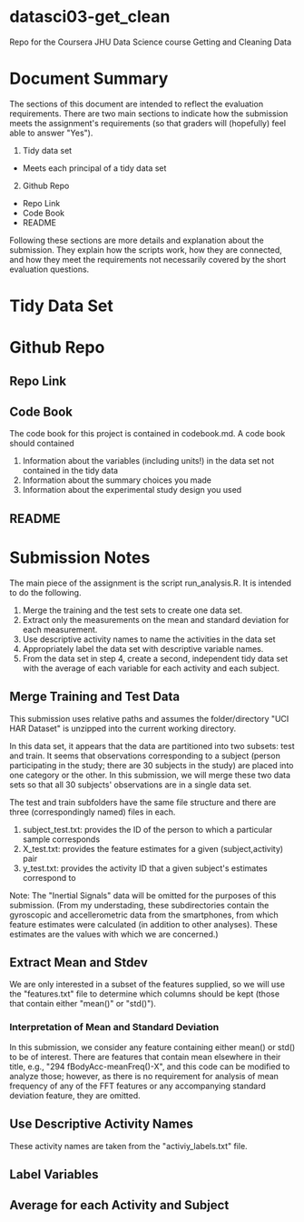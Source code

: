 # datasci03-get_clean
Repo for the Coursera JHU Data Science course Getting and Cleaning Data

# Document Summary
The sections of this document are intended to reflect the evaluation requirements.  There are two main sections to indicate how the submission meets the assignment's requirements (so that graders will (hopefully) feel able to answer "Yes").

1. Tidy data set
  * Meets each principal of a tidy data set
2. Github Repo
  * Repo Link
  * Code Book
  * README

Following these sections are more details and explanation about the submission. They explain how the scripts work, how they are connected, and how they meet the requirements not necessarily covered by the short evaluation questions.

# Tidy Data Set

# Github Repo

## Repo Link

## Code Book
The code book for this project is contained in codebook.md. A code book should contained

1. Information about the variables (including units!) in the data set not contained in the tidy data
2. Information about the summary choices you made
3. Information about the experimental study design you used

## README

# Submission Notes
The main piece of the assignment is the script run_analysis.R. It is intended to do the following.

1. Merge the training and the test sets to create one data set.
2. Extract only the measurements on the mean and standard deviation for each measurement. 
3. Use descriptive activity names to name the activities in the data set
4. Appropriately label the data set with descriptive variable names. 
5. From the data set in step 4, create a second, independent tidy data set with the average of each variable for each activity and each subject.

## Merge Training and Test Data
This submission uses relative paths and assumes the folder/directory "UCI HAR Dataset" is unzipped into the current working directory.

In this data set, it appears that the data are partitioned into two subsets: test and train. It seems that observations corresponding to a subject (person participating in the study; there are 30 subjects in the study) are placed into one category or the other. In this submission, we will merge these two data sets so that all 30 subjects' observations are in a single data set.

The test and train subfolders have the same file structure and there are three (correspondingly named) files in each.

1. subject_test.txt: provides the ID of the person to which a particular sample corresponds
2. X_test.txt: provides the feature estimates for a given (subject,activity) pair
3. y_test.txt: provides the activity ID that a given subject's estimates correspond to

Note: The "Inertial Signals" data will be omitted for the purposes of this submission. (From my understading, these subdirectories contain the gyroscopic and accellerometric data from the smartphones, from which feature estimates were calculated (in addition to other analyses). These estimates are the values with which we are concerned.)



## Extract Mean and Stdev
We are only interested in a subset of the features supplied, so we will use the "features.txt" file to determine which columns should be kept (those that contain either "mean()" or "std()").

### Interpretation of Mean and Standard Deviation
In this submission, we consider any feature containing either mean() or std() to be of interest. There are features that contain mean elsewhere in their title, e.g., "294 fBodyAcc-meanFreq()-X", and this code can be modified to analyze those; however, as there is no requirement for analysis of mean frequency of any of the FFT features or any accompanying standard deviation feature, they are omitted.

## Use Descriptive Activity Names
These activity names are taken from the "activiy_labels.txt" file.

## Label Variables

## Average for each Activity and Subject